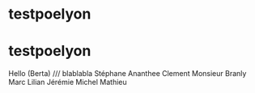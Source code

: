 ﻿# testpoelyon
# testpoelyon
Hello (Berta)  /// blablabla
Stéphane
Ananthee
Clement
Monsieur Branly
Marc
Lilian
Jérémie
Michel
Mathieu
